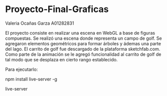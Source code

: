 # Proyecto-Final-Graficas
Valeria Ocañas Garza A01282831

El proyecto consiste en realizar una escena en WebGL a base de figuras compuestas. Se realizó una escena donde representa un campo de golf. Se agregaron elementos geométricos para formar árboles y ádemas una parte del lago. El carrito de golf fue descargado de la plataforma sketchfab.com. Como parte de la animación se le agregó funcionalidad al carrito de golf de tal modo que se desplaza en cierto rango establecido. 

Para ejecutarlo:

npm install live-server -g

live-server
